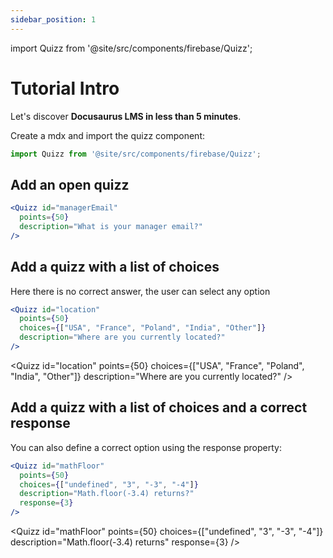 ```yaml
---
sidebar_position: 1
---
```

import Quizz from '@site/src/components/firebase/Quizz';

# Tutorial Intro

Let's discover **Docusaurus LMS in less than 5 minutes**.

Create a mdx and import the quizz component:
```jsx
import Quizz from '@site/src/components/firebase/Quizz';
```

## Add an open quizz
```jsx
<Quizz id="managerEmail"
  points={50}
  description="What is your manager email?"
/>
```

<Quizz id="managerEmail"
  points={50}
  description="What is your manager email?"
/>

## Add a quizz with a list of choices

Here there is no correct answer, the user can select any option

```jsx
<Quizz id="location"
  points={50}
  choices={["USA", "France", "Poland", "India", "Other"]}
  description="Where are you currently located?"
/>
```
<Quizz id="location"
  points={50}
  choices={["USA", "France", "Poland", "India", "Other"]}
  description="Where are you currently located?"
/>


## Add a quizz with a list of choices and a correct response

You can also define a correct option using the response property:

```jsx
<Quizz id="mathFloor"
  points={50}
  choices={["undefined", "3", "-3", "-4"]}
  description="Math.floor(-3.4) returns?"
  response={3}
/>
```
<Quizz id="mathFloor"
  points={50}
  choices={["undefined", "3", "-3", "-4"]}
  description="Math.floor(-3.4) returns"
  response={3}
/>




